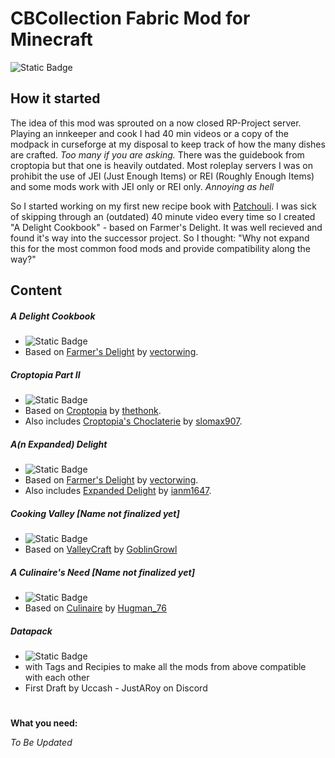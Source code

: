 # CBCollection Fabric Mod for Minecraft
![Static Badge](https://img.shields.io/badge/Status-work_in_progress-blue)

## How it started

The idea of this mod was sprouted on a now closed RP-Project server. Playing an innkeeper and cook I had 40 min videos or a copy of the modpack in curseforge at my disposal to keep track of how the many dishes are crafted. *Too many if you are asking.* There was the guidebook from croptopia but that one is heavily outdated. Most roleplay servers I was on prohibit the use of JEI (Just Enough Items) or REI (Roughly Enough Items) and some mods work with JEI only or REI only. *Annoying as hell*

So I started working on my first new recipe book with [Patchouli](https://www.curseforge.com/minecraft/mc-mods/patchouli).  I was sick of skipping through an (outdated) 40 minute video every time so I created "A Delight Cookbook" - based on Farmer's Delight. It was well recieved and found it's way into the successor project. So I thought: "Why not expand this for the most common food mods and provide compatibility along the way?"
## Content

##### A Delight Cookbook
- ![Static Badge](https://img.shields.io/badge/Status-finetuning-yellow)
- Based on [Farmer's Delight](https://www.curseforge.com/minecraft/mc-mods/farmers-delight) by [vectorwing](https://github.com/vectorwing).

##### Croptopia Part II
- ![Static Badge](https://img.shields.io/badge/Status-WIP-orange)
- Based on [Croptopia](https://www.curseforge.com/minecraft/mc-mods/croptopia) by [thethonk](https://github.com/ExcessiveAmountsOfZombies).
- Also includes [Croptopia's Choclaterie](https://www.curseforge.com/minecraft/mc-mods/croptopias-chocolaterie-fabric) by [slomax907](https://github.com/Slomaxonical-907).

##### A(n Expanded) Delight
- ![Static Badge](https://img.shields.io/badge/Status-concept-red)
- Based on [Farmer's Delight](https://www.curseforge.com/minecraft/mc-mods/farmers-delight) by [vectorwing](https://github.com/vectorwing).
- Also includes [Expanded Delight](https://www.curseforge.com/minecraft/mc-mods/expanded-delight) by [ianm1647](https://github.com/ianm1647).

##### Cooking Valley [Name not finalized yet]
- ![Static Badge](https://img.shields.io/badge/Status-concept-red)
- Based on [ValleyCraft](https://www.curseforge.com/minecraft/mc-mods/valleycraft) by [GoblinGrowl](https://github.com/ValleyCraft-Dev-Team)

##### A Culinaire's Need [Name not finalized yet]
- ![Static Badge](https://img.shields.io/badge/Status-concept-red)
- Based on [Culinaire](https://www.curseforge.com/minecraft/mc-mods/culinaire) by [Hugman_76](https://github.com/DawnTeamMC)

##### Datapack
- ![Static Badge](https://img.shields.io/badge/Status-WIP-orange)
- with Tags and Recipies to make all the mods from above compatible with each other
- First Draft by Uccash - JustARoy on Discord

#
**What you need:**

*To Be Updated*
